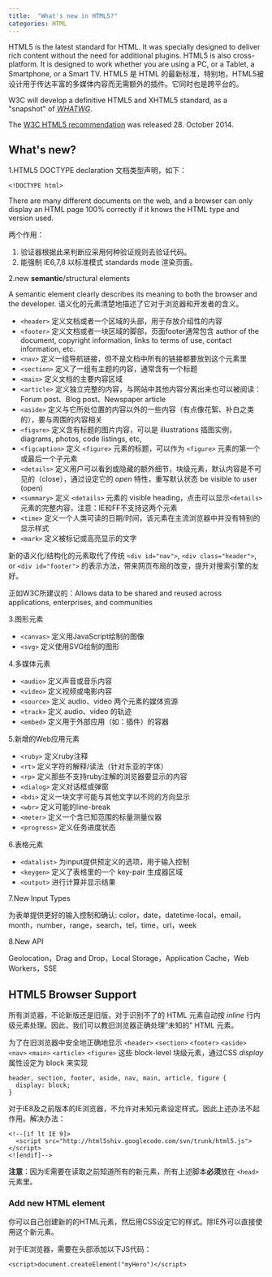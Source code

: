 ```yaml
---
title:  "What's new in HTML5?"
categories: HTML
---
```

HTML5 is the latest standard for HTML. It was specially designed to deliver rich content without the need for additional plugins. HTML5 is also cross-platform. It is designed to work whether you are using a PC, or a Tablet, a Smartphone, or a Smart TV. HTML5 是 HTML 的最新标准，特别地，HTML5被设计用于传达丰富的多媒体内容而无需额外的插件。它同时也是跨平台的。

W3C will develop a definitive HTML5 and XHTML5 standard, as a "snapshot" of <dfn><abbr title="Web Hypertext Application Technology Working Group">WHATWG</abbr></dfn>.

The [W3C HTML5 recommendation](http://www.w3.org/TR/html/) was released 28. October 2014.

<!--more-->

## What's new?

1.HTML5 DOCTYPE declaration 文档类型声明，如下：

    <!DOCTYPE html>

There are many different documents on the web, and a browser can only display an HTML page 100% correctly if it knows the HTML type and version used.

两个作用：
1. 验证器根据此来判断应采用何种验证规则去验证代码。
2. 能强制 IE6,7,8 以标准模式 standards mode 渲染页面。

2.new **semantic**/structural elements

A semantic element clearly describes its meaning to both the browser and the developer. 语义化的元素清楚地描述了它对于浏览器和开发者的含义。

+ `<header>` 定义文档或者一个区域的头部，用于存放介绍性的内容
+ `<footer>` 定义文档或者一块区域的脚部，页面footer通常包含 author of the document, copyright information, links to terms of use, contact information, etc.
+ `<nav>` 定义一组导航链接，但不是文档中所有的链接都要放到这个元素里
+ `<section>` 定义了一组有主题的内容，通常含有一个标题
+ `<main>` 定义文档的主要内容区域
+ `<article>` 定义独立完整的内容，与网站中其他内容分离出来也可以被阅读：Forum post、Blog post、Newspaper article
+ `<aside>` 定义与它所处位置的内容以外的一些内容（有点像花絮、补白之类的），要与周围的内容相关
+ `<figure>` 定义含有标题的图片内容，可以是 illustrations 插图实例， diagrams, photos, code listings, etc, 
+ `<figcaption>` 定义 `<figure>` 元素的标题，可以作为 `<figure>` 元素的第一个或最后一个子元素
+ `<details>` 定义用户可以看到或隐藏的额外细节，块级元素，默认内容是不可见的（close），通过设定它的 _open_ 特性，重写默认状态 be visible to user (open)
+ `<summary>` 定义 `<details>` 元素的 visible heading，点击可以显示`<details>` 元素的完整内容，注意：IE和FF不支持这两个元素
+ `<time>` 定义一个人类可读的日期/时间，该元素在主流浏览器中并没有特别的显示样式
+ `<mark>` 定义被标记或高亮显示的文字

新的语义化/结构化的元素取代了传统 `<div id="nav">`, `<div class="header">`, or `<div id="footer">` 的表示方法，带来网页布局的改变，提升对搜索引擎的友好。

正如W3C所建议的：Allows data to be shared and reused across applications, enterprises, and communities

3.图形元素

+ `<canvas>` 定义用JavaScript绘制的图像
+ `<svg>` 定义使用SVG绘制的图形

4.多媒体元素

+ `<audio>` 定义声音或音乐内容
+ `<video>` 定义视频或电影内容
+ `<source>` 定义 audio、video 两个元素的媒体资源
+ `<track>` 定义 audio、video 的轨迹
+ `<embed>` 定义用于外部应用（如：插件）的容器

5.新增的Web应用元素

+ `<ruby>` 定义ruby注释
+ `<rt>` 定义字符的解释/读法（针对东亚的字体）
+ `<rp>` 定义那些不支持ruby注解的浏览器要显示的内容
+ `<dialog>` 定义对话框或弹窗
+ `<bdi>` 定义一块文字可能与其他文字以不同的方向显示
+ `<wbr>` 定义可能的line-break
+ `<meter>` 定义一个含已知范围的标量测量仪器
+ `<progress>` 定义任务进度状态

6.表格元素

+ `<datalist>` 为input提供预定义的选项，用于输入控制
+ `<keygen>` 定义了表格里的一个 key-pair 生成器区域
+ `<output>` 进行计算并显示结果

7.New Input Types

为表单提供更好的输入控制和确认: color，date，datetime-local，email，month，number，range，search，tel，time，url，week

8.New API

Geolocation，Drag and Drop，Local Storage，Application Cache，Web Workers，SSE

## HTML5 Browser Support

所有浏览器，不论新版还是旧版，<span class="blue-text">对于识别不了的 HTML 元素自动按 _inline_ 行内级元素处理</span>。因此，我们可以教旧浏览器正确处理“未知的” HTML 元素。

为了在旧浏览器中安全地正确地显示 `<header>` `<section>` `<footer>` `<aside>` `<nav>` `<main>` `<article>` `<figure>` 这些 block-level 块级元素，通过CSS _display_ 属性设定为 block 来实现

    header, section, footer, aside, nav, main, article, figure {
      display: block;
    }

对于IE8及之前版本的IE浏览器，不允许对未知元素设定样式。因此上述办法不起作用。解决办法：

    <!--[if lt IE 9]>
      <script src="http://html5shiv.googlecode.com/svn/trunk/html5.js"></script>
    <![endif]-->

**注意**：因为IE需要在读取之前知道所有的新元素，所有上述脚本**必须**放在 `<head>` 元素里。

### Add new HTML element

你可以自己创建新的的HTML元素，然后用CSS设定它的样式。除IE外可以直接使用这个新元素。

对于IE浏览器，需要在头部添加以下JS代码：

    <script>document.createElement("myHero")</script>

